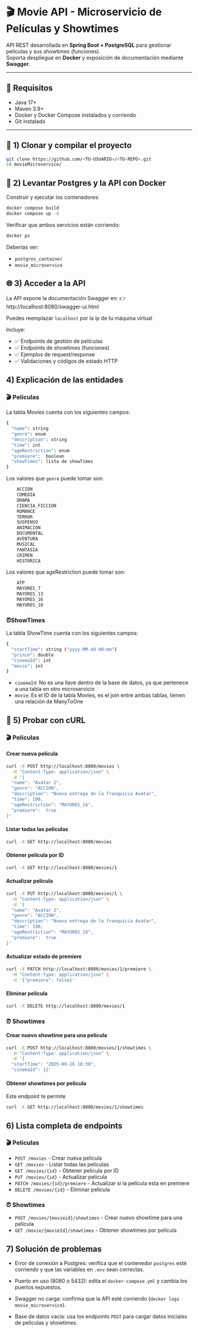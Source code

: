 # 🎬 Movie API - Microservicio de Películas y Showtimes

API REST desarrollada en **Spring Boot + PostgreSQL** para gestionar películas y sus showtimes (funciones).  
Soporta despliegue en **Docker** y exposición de documentación mediante **Swagger**.

---

## 🚀 Requisitos
- Java 17+
- Maven 3.9+
- Docker y Docker Compose instalados y corriendo
- Git instalado

---

## 📂 1) Clonar y compilar el proyecto
```bash
git clone https://github.com/<TU-USUARIO>/<TU-REPO>.git
cd movieMicroservice/
```
## 🐳 2) Levantar Postgres y la API con Docker
Construir y ejecutar los contenedores:
```bash
docker compose build
docker compose up -d

```
Verificar que ambos servicios están corriendo:
```bash
docker ps
```
Deberías ver:

- `postgres_container`
- `movie_microservice`

## 🌐 3) Acceder a la API

La API expone la documentación Swagger en:
👉 http://localhost:8080/swagger-ui.html

Puedes reemplazar `localhost` por la ip de tu máquina virtual

Incluye:

- ✅ Endpoints de gestión de películas
- ✅ Endpoints de showtimes (funciones)
- ✅ Ejemplos de request/response
- ✅ Validaciones y códigos de estado HTTP

## 4) Explicación de las entidades
### 🎬 Películas
La tabla Movies cuenta con los siguientes campos:
```bash
{
  "name": string
  "genre": enum
  "description": string
  "time": int
  "ageRestriction": enum
  "premiere":  boolean
  "showTimes": lista de showTimes
}
```
Los valores que `genre` puede tomar son:
```bash
    ACCION
    COMEDIA
    DRAMA
    CIENCIA_FICCION
    ROMANCE
    TERROR
    SUSPENSO
    ANIMACION
    DOCUMENTAL
    AVENTURA
    MUSICAL
    FANTASIA
    CRIMEN
    HISTORICA
```

Los valores que ageRestriction puede tomar son:
```bash
    ATP
    MAYORES_7
    MAYORES_13
    MAYORES_16
    MAYORES_18
```

### ⏰ShowTimes
La tabla ShowTime cuenta con los siguientes campos:
```bash
{
  "startTime": string ("yyyy-MM-dd HH:mm")
  "prince": double
  "cinemaId": int
  "movie": int
}
```
* `cinemaId`: No es una llave dentro de la base de datos, ya que pertenece a una tabla en otro microservicio
* `movie`: Es el ID de la tabla Movies, es el join entre ambas tablas, tienen una relación de ManyToOne

## 🧪 5) Probar con cURL

### 🎬 Películas

#### Crear nueva película
```bash
curl -X POST http://localhost:8080/movies \
  -H "Content-Type: application/json" \
  -d '{
  "name": "Avatar 2",
  "genre": "ACCION",
  "description": "Nueva entrega de la franquicia Avatar",
  "time": 190,
  "ageRestriction": "MAYORES_16",
  "premiere":  true
}'
```
#### Listar todas las películas
```bash
curl -X GET http://localhost:8080/movies
```

#### Obtener película por ID
```bash
curl -X GET http://localhost:8080/movies/1
```

#### Actualizar película
```bash
curl -X PUT http://localhost:8080/movies/1 \
  -H "Content-Type: application/json" \
  -d '{
  "name": "Avatar 2",
  "genre": "ACCION",
  "description": "Nueva entrega de la franquicia Avatar",
  "time": 190,
  "ageRestriction": "MAYORES_18",
  "premiere":  true
}'
```

#### Actualizar estado de premiere
```bash
curl -X PATCH http://localhost:8080/movies/1/premiere \
  -H "Content-Type: application/json" \
  -d '{"premiere": false}'
```

#### Eliminar película
```bash
curl -X DELETE http://localhost:8080/movies/1
```

### ⏰ Showtimes

#### Crear nuevo showtime para una película
```bash
curl -X POST http://localhost:8080/movies/1/showtimes \
  -H "Content-Type: application/json" \
  -d '{
  "startTime": "2025-09-26 18:30",
  "cinemaId": 1}'
```

#### Obtener showtimes por película
Este endpoint te permite
```bash
curl -X GET http://localhost:8080/movies/1/showtimes
```

## 6) Lista completa de endpoints

### 🎬 Películas
- `POST /movies` - Crear nueva película  
- `GET /movies` - Listar todas las películas  
- `GET /movies/{id}` - Obtener película por ID  
- `PUT /movies/{id}` - Actualizar película
- `PATCH /movies/{id}/premiere` - Actualizar si la película esta en premiere
- `DELETE /movies/{id}` - Eliminar película  

### ⏰ Showtimes
- `POST /movies/{movieid}/showtimes` - Crear nuevo showtime para una película
- `GET /movie/{movieId}/showtimes` - Obtener showtimes por película  

## 7) Solución de problemas
- Error de conexión a Postgres: verifica que el contenedor `postgres` esté corriendo y que las variables en `.env` sean correctas.

- Puerto en uso (8080 o 5432): edita el `docker-compose.yml` y cambia los puertos expuestos.

- Swagger no carga: confirma que la API esté corriendo (`docker logs movie_microservice`).

- Base de datos vacía: usa los endpoints `POST` para cargar datos iniciales de películas y showtimes.
